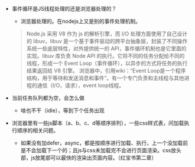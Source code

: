 + 事件循环是JS线程处理的还是浏览器处理的？
	- 浏览器处理的。在nodejs上又是别的事件处理机制。 
	> Node.js 采用 V8 作为 js 的解析引擎，而 I/O 处理方面使用了自己设计的 libuv，libuv 是一个基于事件驱动的跨平台抽象层，封装了不同操作系统一些底层特性，对外提供统一的 API，事件循环机制也是它里面的实现。libuv 库负责 Node API 的执行。它将不同的任务分配给不同的线程，形成一个 Event Loop（事件循环），以异步的方式将任务的执行结果返回给 V8 引擎。
	> 浏览器中，引用wiki：“Event Loop是一个程序结构，用于等待和发送消息和事件”。有一个专门负责和主线程与其他进程的通信（I/O，请求），event loop线程。

+ 当前任务队列都为空，会怎么做
	- 啥也不干（idle），等到下个任务出现

+ 浏览器里有一些js脚本（a、b、c、d等顺序排列），一些css样式表，问加载执行顺序的相关问题。
	- 如果没有加defer，async，都是按顺序进行加载、执行，上一个没加载前是不会加载下一个的；且js与css未加载完不会进行页面渲染。css放头部，js放尾部可以最快的渲染出页面内容。（红宝书第二章）